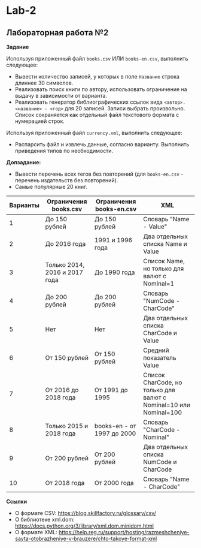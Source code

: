 # Lab-2
## Лабораторная работа №2

**Задание**

Используя приложенный файл ```books.csv``` ИЛИ ```books-en.csv```, выполнить следующее:  
* Вывести количество записей, у которых в поле ```Название``` строка длиннее 30 символов.
* Реализовать поиск книги по автору, использовать ограничение на выдачу в зависимости от варианта.
* Реализовать генератор библиографических ссылок вида ```<автор>. <название> - <год>``` для 20 записей. Записи выбрать произвольно. Список сохраняется как отдельный файл текстового формата с нумерацией строк.

Используя приложенный файл ```currency.xml```, выполнить следующее:  
* Распарсить файл и извлечь данные, согласно варианту. Выполнить приведения типов по необходимости.  

**Допзадание:**
* Вывести перечень всех тегов без повторений (для ```books-en.csv``` - перечень издательств без повторений).
* Самые популярные 20 книг.

| Варианты | Ограничения books.csv | Ограничения books-en.csv | XML |
| -------- | ----------- | ----------- | ---------- |
| 1 | До 150 рублей | До 150 рублей | Словарь "Name - Value" |
| 2 | До 2016 года | 1991 и 1996 года | Два отдельных списка Name и Value |
| 3 | Только 2014, 2016 и 2017 года | До 1990 года | Список Name, но только для валют с Nominal=1 |
| 4 | До 200 рублей | До 200 рублей | Словарь "NumCode - CharCode" |
| 5 | Нет | Нет | Два отдельных списка CharCode и Value |
| 6 |	От 150 рублей | От 150 рублей | Средний показатель Value |
| 7 | От 2016 до 2018 года | От 1991 до 1995 | Список CharCode, но только для валют с Nominal=10 или Nominal=100 |
| 8 | Только 2015 и 2018 года | books-en - от 1997 до 2000 | Словарь "CharCode - Nominal" |
| 9 | От 200 рублей | От 200 рублей | Два отдельных списка NumCode и CharCode |
| 10 | От 2018 года | От 2000 года | Словарь "Name - CharCode" |

**Ссылки**  
* О формате CSV: https://blog.skillfactory.ru/glossary/csv/  
* О библиотеке xml.dom: https://docs.python.org/3/library/xml.dom.minidom.html  
* О формате XML: https://help.reg.ru/support/hosting/razmeshcheniye-sayta-otobrazheniye-v-brauzere/chto-takoye-format-xml
